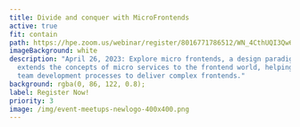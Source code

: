 ```yaml
---
title: Divide and conquer with MicroFrontends
active: true
fit: contain
path: https://hpe.zoom.us/webinar/register/8016771786512/WN_4CthUQI3Qw64U9w_WHY4Kg
imageBackground: white
description: "April 26, 2023: Explore micro frontends, a design paradigm that
  extends the concepts of micro services to the frontend world, helping to scale
  team development processes to deliver complex frontends."
background: rgba(0, 86, 122, 0.8);
label: Register Now!
priority: 3
image: /img/event-meetups-newlogo-400x400.png
---
```

